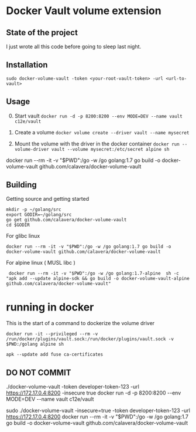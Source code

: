 # Docker Vault volume extension

## State of the project

I just wrote all this code before going to sleep last night.

## Installation

`sudo docker-volume-vault -token <your-root-vault-token> -url <url-to-vault>`

## Usage

0) Start vault
`docker run -d -p 8200:8200 --env MODE=DEV --name vault c12e/vault`

1) Create a volume
`docker volume create --driver vault --name mysecret`

2) Mount the volume with the driver in the docker container
`docker run --volume-driver vault --volume mysecret:/etc/secret alpine sh`

docker run --rm -it -v "$PWD":/go -w /go golang:1.7 go build -o docker-volume-vault github.com/calavera/docker-volume-vault

## Building
Getting source and getting started
```
mkdir -p ~/golang/src
export GODIR=~/golang/src
go get github.com/calavera/docker-volume-vault
cd $GODIR
```

For glibc linux
```
docker run --rm -it -v "$PWD":/go -w /go golang:1.7 go build -o docker-volume-vault github.com/calavera/docker-volume-vault
```

For alpine linux ( MUSL libc )
```
 docker run --rm -it -v "$PWD":/go -w /go golang:1.7-alpine  sh -c "apk add --update alpine-sdk && go build -o docker-volume-vault-alpine github.com/calavera/docker-volume-vault"
 ```

# running in docker
This is the start of a command to dockerize the volume driver


```
docker run -it --privileged --rm -v /run/docker/plugins/vault.sock:/run/docker/plugins/vault.sock -v $PWD:/golang alpine sh

apk --update add fuse ca-certificates
```


## DO NOT COMMIT

./docker-volume-vault -token developer-token-123 -url https://172.17.0.4:8200 -insecure true
docker run -d -p 8200:8200 --env MODE=DEV --name vault c12e/vault

sudo ./docker-volume-vault -insecure=true -token developer-token-123 -url https://172.17.0.4:8200
docker run --rm -it -v "$PWD":/go -w /go golang:1.7 go build -o docker-volume-vault github.com/calavera/docker-volume-vault

